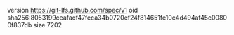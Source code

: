 version https://git-lfs.github.com/spec/v1
oid sha256:8053199ceafacf47feca34b0720ef24f814651fe10c4d494af45c00800f837db
size 7202
